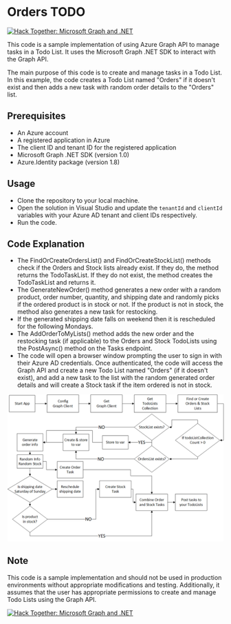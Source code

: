 # Orders TODO

[![Hack Together: Microsoft Graph and .NET](https://img.shields.io/badge/Microsoft%20-Hack--Together-orange?style=for-the-badge&logo=microsoft)](https://github.com/microsoft/hack-together)

This code is a sample implementation of using Azure Graph API to manage tasks in a Todo List. It uses the Microsoft Graph .NET SDK to interact with the Graph API.

The main purpose of this code is to create and manage tasks in a Todo List. In this example, the code creates a Todo List named "Orders" if it doesn't exist and then adds a new task with random order details to the "Orders" list.

## Prerequisites
- An Azure account
- A registered application in Azure
- The client ID and tenant ID for the registered application
- Microsoft Graph .NET SDK (version 1.0)
- Azure.Identity package (version 1.8)

## Usage
- Clone the repository to your local machine.
- Open the solution in Visual Studio and update the `tenantId` and `clientId` variables with your Azure AD tenant and client IDs respectively.
- Run the code.

## Code Explanation
- The FindOrCreateOrdersList() and FindOrCreateStockList() methods check if the Orders and Stock lists already exist. If they do, the method returns the TodoTaskList. If they do not exist, the method creates the TodoTaskList and returns it.
- The GenerateNewOrder() method generates a new order with a random product, order number, quantity, and shipping date and randomly picks if the ordered product is in stock or not. If the product is not in stock, the method also generates a new task for restocking.
- If the generated shipping date falls on weekend then it is rescheduled for the following Mondays.
- The AddOrderToMyLists() method adds the new order and the restocking task (if applicable) to the Orders and Stock TodoLists using the PostAsync() method on the Tasks endpoint.
- The code will open a browser window prompting the user to sign in with their Azure AD credentials. Once authenticated, the code will access the Graph API and create a new Todo List named "Orders" (if it doesn't exist), and add a new task to the list with the random generated order details and will create a Stock task if the item ordered is not in stock.

<div style="text-align:center">
  <img src="flowchart/chart.png" />
</div> 

## Note
This code is a sample implementation and should not be used in production environments without appropriate modifications and testing. Additionally, it assumes that the user has appropriate permissions to create and manage Todo Lists using the Graph API.

[![Hack Together: Microsoft Graph and .NET](https://img.shields.io/badge/Microsoft%20-Hack--Together-orange?style=for-the-badge&logo=microsoft)](https://github.com/microsoft/hack-together)
